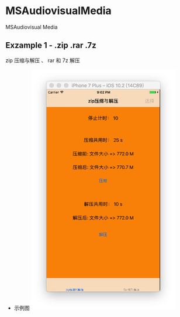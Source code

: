 # MSAudiovisualMedia
MSAudiovisual Media

## Exzample 1 - .zip .rar .7z
zip 压缩与解压 、 rar 和 7z 解压

- 示例图
![](shot.png)
